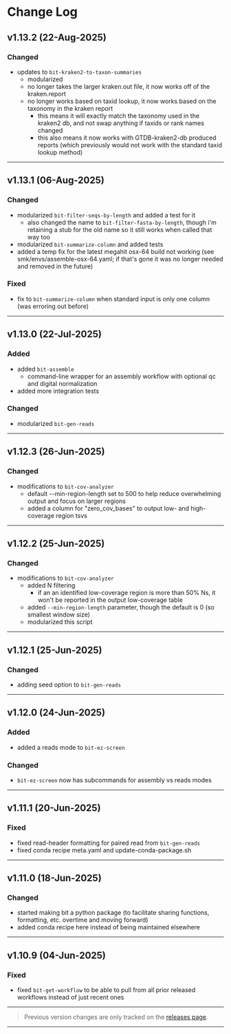 # Change Log
<!-- 
## v (dd-mmm-yyyy)

### Added

### Changed

### Fixed 

---

-->

## v1.13.2 (22-Aug-2025)

### Changed
- updates to `bit-kraken2-to-taxon-summaries`
  - modularized
  - no longer takes the larger kraken.out file, it now works off of the kraken.report
  - no longer works based on taxid lookup, it now works based on the taxonomy in the kraken report
    - this means it will exactly match the taxonomy used in the kraken2 db, and not swap anything if taxids or rank names changed
    - this also means it now works with GTDB-kraken2-db produced reports (which previously would not work with the standard taxid lookup method)

---

## v1.13.1 (06-Aug-2025)

### Changed
- modularized `bit-filter-seqs-by-length` and added a test for it
  - also changed the name to `bit-filter-fasta-by-length`, though i'm retaining a stub for the old name so it still works when called that way too
- modularized `bit-summarize-column` and added tests
- added a temp fix for the latest megahit osx-64 build not working (see smk/envs/assemble-osx-64.yaml; if that's gone it was no longer needed and removed in the future)

### Fixed 
- fix to `bit-summarize-column` when standard input is only one column (was erroring out before)

---

## v1.13.0 (22-Jul-2025)

### Added
- added `bit-assemble`
  - command-line wrapper for an assembly workflow with optional qc and digital normalization
- added more integration tests

### Changed
- modularized `bit-gen-reads`

---

## v1.12.3 (26-Jun-2025)

### Changed
- modifications to `bit-cov-analyzer`
  - default --min-region-length set to 500 to help reduce overwhelming output and focus on larger regions
  - added a column for "zero_cov_bases" to output low- and high-coverage region tsvs

---

## v1.12.2 (25-Jun-2025)

### Changed
- modifications to `bit-cov-analyzer`
  - added N filtering
    - if an an identified low-coverage region is more than 50% Ns, it won't be reported in the output low-coverage table
  - added `--min-region-length` parameter, though the default is 0 (so smallest window size)
  - modularized this script

---

## v1.12.1 (25-Jun-2025)

### Changed
- adding seed option to `bit-gen-reads`

---

## v1.12.0 (24-Jun-2025)

### Added
- added a reads mode to `bit-ez-screen` 

### Changed
- `bit-ez-screen` now has subcommands for assembly vs reads modes

---

## v1.11.1 (20-Jun-2025)

### Fixed 
- fixed read-header formatting for paired read from `bit-gen-reads`
- fixed conda recipe meta.yaml and update-conda-package.sh

---

## v1.11.0 (18-Jun-2025)

### Changed
- started making bit a python package (to facilitate sharing functions, formatting, etc. overtime and moving forward)
- added conda recipe here instead of being maintained elsewhere

---

## v1.10.9 (04-Jun-2025)

### Fixed 
- fixed `bit-get-workflow` to be able to pull from all prior released workflows instead of just recent ones

---

> Previous version changes are only tracked on the [releases page](https://github.com/AstrobioMike/bit/releases).

---